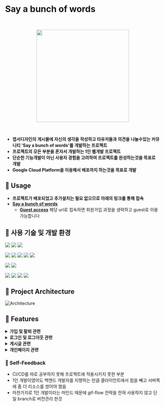 # Say a bunch of words
<br>
<p align="center"><img src="https://github.com/DavidHuxley/Say-a-bunch-of-words/assets/127188578/14c8409b-4869-4dd5-b342-21ac6cd7f1b4" width="300px"></p>
<br>

* **엽서디자인의 게시물에 자신의 생각을 작성하고 타유저들과 의견을 나눌수있는 커뮤니티 'Say a bunch of words'를 개발하는 프로젝트**
* **프로젝트의 모든 부분을 혼자서 개발하는 1인 웹개발 프로젝트**
* **단순한 기능개발이 아닌 사용자 경험을 고려하여 프로젝트를 완성하는것을 목표로 개발**
* **Google Cloud Platform을 이용해서 배포까지 하는것을 목표로 개발** 

## 📌 Usage
* **프로젝트가 배포되었고 추가설치는 필요 없으므로 아래의 링크를 통해 접속**
* **[Say a bunch of words](https://bit.ly/3o769j8)**
  * **[Guest access](https://simplecheck-nodejs-mongodb.du.r.appspot.com/main?guestLogin=xUYbL%MxrIaQA7zM)**  해당 url로 접속하면 회원가입 과정을 생략하고 guest로 이용가능합니다

## 📌 사용 기술 및 개발 환경

<a><img src="https://img.shields.io/badge/html5-2a2b38?style=for-the-badge&logo=html5&logoColor=E34F26"/></a>
<a><img src="https://img.shields.io/badge/css3-2a2b38?style=for-the-badge&logo=css3&logoColor=1572B6"/></a>
<a><img src="https://img.shields.io/badge/javascript-2a2b38?style=for-the-badge&logo=javascript&logoColor=F7DF1E"/></a>

<a><img src="https://img.shields.io/badge/node.js-2a2b38?style=for-the-badge&logo=nodedotjs&logoColor=339933"/></a>
<a><img src="https://img.shields.io/badge/Express-2a2b38?style=for-the-badge&logo=express&logoColor=000000"/></a>
<a><img src="https://img.shields.io/badge/axios-2a2b38?style=for-the-badge&logo=axios&logoColor=5A29E4"/></a>
<a><img src="https://img.shields.io/badge/passport-2a2b38?style=for-the-badge&logo=passport&logoColor=34E27A"/></a>
<a><img src="https://img.shields.io/badge/.env-2a2b38?style=for-the-badge&logo=dotenv&logoColor=ECD53F"/></a>

<a><img src="https://img.shields.io/badge/mongodb-2a2b38?style=for-the-badge&logo=mongodb&logoColor=47A248"/></a>
<a><img src="https://img.shields.io/badge/Google cloud platform-2a2b38?style=for-the-badge&logo=googlecloud&logoColor=4285F4"/></a>

<a><img src="https://img.shields.io/badge/git-2a2b38?style=for-the-badge&logo=git&logoColor=F05032"/></a>
<a><img src="https://img.shields.io/badge/github-2a2b38?style=for-the-badge&logo=github&logoColor=181717"/></a>
<a><img src="https://img.shields.io/badge/visual studio code-2a2b38?style=for-the-badge&logo=visualstudiocode&logoColor=007ACC"/></a>
<a><img src="https://img.shields.io/badge/chatGPT-2a2b38?style=for-the-badge&logo=openai&logoColor=74aa9c"/></a>


## 📌 Project Architecture
![Architecture](https://github.com/DavidHuxley/Say-a-bunch-of-words/assets/127188578/88b030b1-c332-4470-8401-6067eb0bdb63)



## 📌 Features

<details>
  <summary><strong>가입 및 탈퇴 관련</strong></summary>
  
  * 회원가입시 중복검사 및 정규표현식을 이용한 유효성 검사
      
    <a><img src="https://github.com/DavidHuxley/Say-a-bunch-of-words/assets/127188578/4daf135b-f13c-409d-be8b-e92091bfbe4f" width="400"></a>
    <a><img src="https://github.com/DavidHuxley/Say-a-bunch-of-words/assets/127188578/1b24131b-83f8-4750-9128-26c8dcc0a4ff" width="400"></a>
  
  * bcrypt를 이용한 단방향 비밀번호 암호화
  
  https://github.com/DavidHuxley/Say-a-bunch-of-words/blob/7913ddd5d25a6ae0cb622874301eddb2019c8866/routes/signInUp.js#L49
    <a><img src="https://github.com/DavidHuxley/Say-a-bunch-of-words/assets/127188578/2a51d916-873a-45d3-9bc7-30baf22dd2da"></a>
  
  * 회원탈퇴시 해당 회원 게시글 및 댓글 숨김처리 
    https://github.com/DavidHuxley/Say-a-bunch-of-words/blob/7913ddd5d25a6ae0cb622874301eddb2019c8866/routes/personal.js#L77-L101

</details>
<details>
  <summary><strong>로그인 및 로그아웃 관련</strong></summary>
  
  * passport를 이용한 로그인 구현 (세션방식)
    https://github.com/DavidHuxley/Say-a-bunch-of-words/blob/7913ddd5d25a6ae0cb622874301eddb2019c8866/server.js#L37-L81
  * bcrypt 사용으로 암호화 검증 
  * 로그아웃시 세션에 저장된 로그인정보 삭제 후 리다이렉팅
  
  </details>
<details>
  <summary><strong>게시글 관련</strong></summary>
  
  * 게시글 작성
    * 작성 가능 글자 수 알람 및 초과시 자동정리
    * 이미지 업로드 및 미리보기 (multer 모듈 활용)
      * https://github.com/DavidHuxley/Say-a-bunch-of-words/blob/34d432bace869c3f68508fa991171d239798e93a/routes/upload.js#L18-L45
  
  * 게시글 삭제시 해당 게시글 숨김처리
  * 게시글 검색 (mongoDB Atlas Search Indexes 기능사용)
    * https://github.com/DavidHuxley/Say-a-bunch-of-words/blob/34d432bace869c3f68508fa991171d239798e93a/routes/search.js#L5-L36
  * 더보기 기능을 통해서 웹페이지의 초기 로딩 속도를 빠르게 하고, 서버 자원을 효율적으로 사용
  * 게시글마다 점수를 부여해 상호작용이 많은 게시글이 더욱 눈에 띄도록 함
    ![image](https://github.com/DavidHuxley/Say-a-bunch-of-words/assets/127188578/044c4994-355d-4c38-abb5-f3d7b59471b6)
  * 게시글 상세보기에서 댓글, 저장 등의 상호작용시 비동기 처리를 활용해 페이지 갱신없이 빠르게 api호출

</details>
<details>
  <summary><strong>개인페이지 관련</strong></summary>
  
  * 자신이 작성 및 저장한 글의 상호작용(삭제, 저장취소 등)을 비동기 처리하여 사용자 경험 향상
  * 회원정보 수정
    * 프로필 이미지 업로드 및 미리보기
    * 닉네임 변경시 금칙어 설정, 이메일 공개여부 설정 등

</details>  

### 📌 Self-Feedback
* CI/CD를 따로 공부하지 못해 프로젝트에 적용시키지 못한 부분
* 1인 개발이였어도 백엔드 개발자를 지향하는 만큼 클라이언트에서 힘을 빼고 서버쪽에 좀 더 리소스를 썼어야 했음
* 마찬가지로 1인 개발이라는 마인드 때문에 gif-flow 전략을 전혀 사용하지 않고 단일 branch로 버전관리 한것

